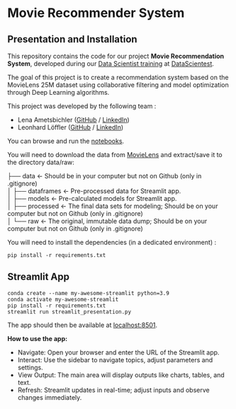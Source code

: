 # Movie Recommender System

## Presentation and Installation

This repository contains the code for our project **Movie Recommendation System**, developed during our [Data Scientist training](https://datascientest.com/en/data-scientist-course) at [DataScientest](https://datascientest.com/).

The goal of this project is to create a recommendation system based on the MovieLens 25M dataset using collaborative filtering and model optimization through Deep Learning algorithms.

This project was developed by the following team :

- Lena Ametsbichler ([GitHub](https://github.com/) / [LinkedIn](https://www.linkedin.com/in/lena-ametsbichler/))
- Leonhard Löffler ([GitHub](https://github.com/) / [LinkedIn](www.linkedin.com/in/leonhard-loeffler))

You can browse and run the [notebooks](./notebooks). 

You will need to download the data from [MovieLens](https://files.grouplens.org/datasets/movielens/ml-25m.zip) and extract/save it to the directory data/raw:

├── data               <- Should be in your computer but not on Github (only in .gitignore)  
│   ├── dataframes     <- Pre-processed data for Streamlit app.  
│   ├── models         <- Pre-calculated models for Streamlit app.  
│   ├── processed      <- The final data sets for modeling; Should be on your computer but not on Github (only in .gitignore)  
│   └── raw            <- The original, immutable data dump; Should be on your computer but not on Github (only in .gitignore)  

You will need to install the dependencies (in a dedicated environment) :

```
pip install -r requirements.txt
```

## Streamlit App

```shell
conda create --name my-awesome-streamlit python=3.9
conda activate my-awesome-streamlit
pip install -r requirements.txt
streamlit run streamlit_presentation.py
```

The app should then be available at [localhost:8501](http://localhost:8501).

**How to use the app:**

- Navigate: Open your browser and enter the URL of the Streamlit app.
- Interact: Use the sidebar to navigate topics, adjust parameters and settings.
- View Output: The main area will display outputs like charts, tables, and text.
- Refresh: Streamlit updates in real-time; adjust inputs and observe changes immediately.

